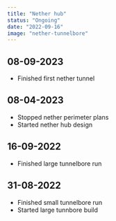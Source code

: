 ```yaml
---
title: "Nether hub"
status: "Ongoing"
date: "2022-09-16"
image: "nether-tunnelbore"
---
```


## 08-09-2023
- Finished first nether tunnel

## 08-04-2023
- Stopped nether perimeter plans
- Started nether hub design

## 16-09-2022
- Finished large tunnelbore run

## 31-08-2022
- Finished small tunnelbore run
- Started large tunnbore build
